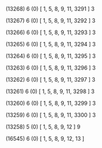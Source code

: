 (13268) 6 (0) [ 1, 5, 8, 9, 11, 3291 ] 3 


(13267) 6 (0) [ 1, 5, 8, 9, 11, 3292 ] 3 


(13266) 6 (0) [ 1, 5, 8, 9, 11, 3293 ] 3 


(13265) 6 (0) [ 1, 5, 8, 9, 11, 3294 ] 3 


(13264) 6 (0) [ 1, 5, 8, 9, 11, 3295 ] 3 


(13263) 6 (0) [ 1, 5, 8, 9, 11, 3296 ] 3 


(13262) 6 (0) [ 1, 5, 8, 9, 11, 3297 ] 3 


(13261) 6 (0) [ 1, 5, 8, 9, 11, 3298 ] 3 


(13260) 6 (0) [ 1, 5, 8, 9, 11, 3299 ] 3 


(13259) 6 (0) [ 1, 5, 8, 9, 11, 3300 ] 3 


(13258) 5 (0) [ 1, 5, 8, 9, 12 ] 9 


(16545) 6 (0) [ 1, 5, 8, 9, 12, 13 ]  

